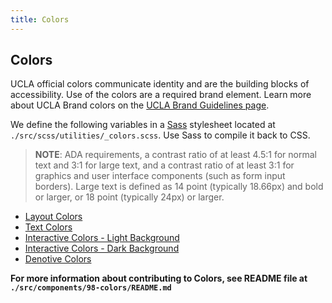```yaml
---
title: Colors
---
```


## Colors

UCLA official colors communicate identity and are the building blocks of accessibility. Use of the colors are a required brand element. Learn more about UCLA Brand colors on the [UCLA Brand Guidelines page](http://brand.ucla.edu/identity/colors).

We define the following variables in a [Sass](https://sass-lang.com/) stylesheet located at `./src/scss/utilities/_colors.scss`. Use Sass to compile it back to CSS.

> **NOTE**: ADA requirements, a contrast ratio of at least 4.5:1 for normal text and 3:1 for large text, and a contrast ratio of at least 3:1 for graphics and user interface components (such as form input borders). Large text is defined as 14 point (typically 18.66px) and bold or larger, or 18 point (typically 24px) or larger.

- [Layout Colors](/docs/colors/layout)
- [Text Colors](/docs/colors/text)
- [Interactive Colors - Light Background](/docs/colors/interactive-light)
- [Interactive Colors - Dark Background](/docs/colors/interactive-dark)
- [Denotive Colors](/docs/colors/denotive)

**For more information about contributing to Colors, see README file at `./src/components/98-colors/README.md`**
